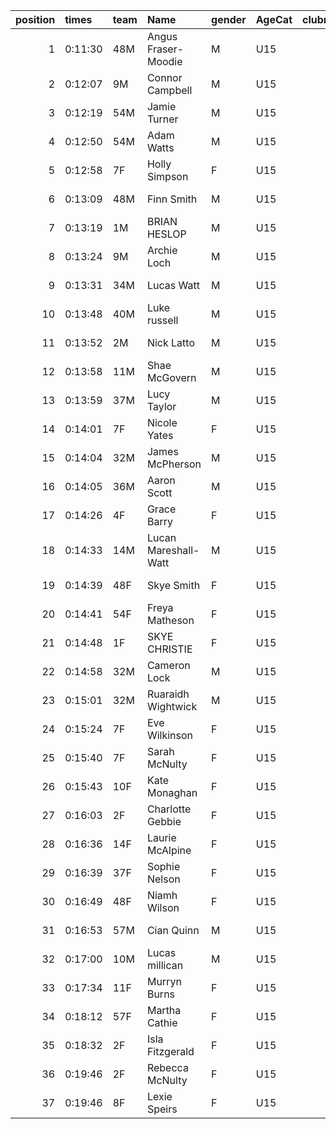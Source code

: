 |   position | times   | team   | Name                 | gender   | AgeCat   |   clubnumber | Club name             | Website                                |
|-----------:|:--------|:-------|:---------------------|:---------|:---------|-------------:|:----------------------|:---------------------------------------|
|          1 | 0:11:30 | 48M    | Angus Fraser-Moodie  | M        | U15      |           48 | Springburn Harriers   | https://www.springburnharriers.co.uk/  |
|          2 | 0:12:07 | 9M     | Connor Campbell      | M        | U15      |            9 | Garscube Harriers     | https://www.garscubeharriers.org.uk/   |
|          3 | 0:12:19 | 54M    | Jamie Turner         | M        | U15      |           54 | VP-Glasgow            | https://www.vp-glasgow.com             |
|          4 | 0:12:50 | 54M    | Adam Watts           | M        | U15      |           54 | VP-Glasgow            | https://www.vp-glasgow.com             |
|          5 | 0:12:58 | 7F     | Holly Simpson        | F        | U15      |            7 | Giffnock North AC     | https://www.giffnocknorth.co.uk/       |
|          6 | 0:13:09 | 48M    | Finn Smith           | M        | U15      |           48 | Springburn Harriers   | https://www.springburnharriers.co.uk/  |
|          7 | 0:13:19 | 1M     | BRIAN HESLOP         | M        | U15      |            1 | East Kilbride AC      | http://www.ekac.org.uk/                |
|          8 | 0:13:24 | 9M     | Archie Loch          | M        | U15      |            9 | Garscube Harriers     | https://www.garscubeharriers.org.uk/   |
|          9 | 0:13:31 | 34M    | Lucas Watt           | M        | U15      |           34 | Kilbarchan AAC        | https://kilbarchanaac.org.uk/          |
|         10 | 0:13:48 | 40M    | Luke russell         | M        | U15      |           40 | Motherwell AC         | https://motherwellac.com/              |
|         11 | 0:13:52 | 2M     | Nick Latto           | M        | U15      |            2 | Kilmarnock H&AC       | http://www.kilmarnockharriers.com/     |
|         12 | 0:13:58 | 11M    | Shae McGovern        | M        | U15      |           11 | Airdrie Harriers      | http://airdrieharriers.org/            |
|         13 | 0:13:59 | 37M    | Lucy Taylor          | M        | U15      |           37 | Law & District AAC    | http://www.lawaac.co.uk/               |
|         14 | 0:14:01 | 7F     | Nicole Yates         | F        | U15      |            7 | Giffnock North AC     | https://www.giffnocknorth.co.uk/       |
|         15 | 0:14:04 | 32M    | James McPherson      | M        | U15      |           32 | Helensburgh AAC       | https://www.helensburghaac.com/        |
|         16 | 0:14:05 | 36M    | Aaron Scott          | M        | U15      |           36 | Larkhall YMCA         | https://www.larkhallymcaharriers.org   |
|         17 | 0:14:26 | 4F     | Grace Barry          | F        | U15      |            4 | Inverclyde AC         | https://www.inverclydeac.org/          |
|         18 | 0:14:33 | 14M    | Lucan Mareshall-Watt | M        | U15      |           14 | Ayr Seaforth AC       | https://www.ayrseaforth.co.uk/         |
|         19 | 0:14:39 | 48F    | Skye Smith           | F        | U15      |           48 | Springburn Harriers   | https://www.springburnharriers.co.uk/  |
|         20 | 0:14:41 | 54F    | Freya Matheson       | F        | U15      |           54 | VP-Glasgow            | https://www.vp-glasgow.com             |
|         21 | 0:14:48 | 1F     | SKYE CHRISTIE        | F        | U15      |            1 | East Kilbride AC      | http://www.ekac.org.uk/                |
|         22 | 0:14:58 | 32M    | Cameron Lock         | M        | U15      |           32 | Helensburgh AAC       | https://www.helensburghaac.com/        |
|         23 | 0:15:01 | 32M    | Ruaraidh Wightwick   | M        | U15      |           32 | Helensburgh AAC       | https://www.helensburghaac.com/        |
|         24 | 0:15:24 | 7F     | Eve Wilkinson        | F        | U15      |            7 | Giffnock North AC     | https://www.giffnocknorth.co.uk/       |
|         25 | 0:15:40 | 7F     | Sarah McNulty        | F        | U15      |            7 | Giffnock North AC     | https://www.giffnocknorth.co.uk/       |
|         26 | 0:15:43 | 10F    | Kate Monaghan        | F        | U15      |           10 | Shettleston Harriers  | http://shettlestonharriers.org.uk/     |
|         27 | 0:16:03 | 2F     | Charlotte Gebbie     | F        | U15      |            2 | Kilmarnock H&AC       | http://www.kilmarnockharriers.com/     |
|         28 | 0:16:36 | 14F    | Laurie McAlpine      | F        | U15      |           14 | Ayr Seaforth AC       | https://www.ayrseaforth.co.uk/         |
|         29 | 0:16:39 | 37F    | Sophie Nelson        | F        | U15      |           37 | Law & District AAC    | http://www.lawaac.co.uk/               |
|         30 | 0:16:49 | 48F    | Niamh Wilson         | F        | U15      |           48 | Springburn Harriers   | https://www.springburnharriers.co.uk/  |
|         31 | 0:16:53 | 57M    | Cian Quinn           | M        | U15      |           57 | Whitemoss AAC         | https://whitemossaac.co.uk/            |
|         32 | 0:17:00 | 10M    | Lucas millican       | M        | U15      |           10 | Shettleston Harriers  | http://shettlestonharriers.org.uk/     |
|         33 | 0:17:34 | 11F    | Murryn Burns         | F        | U15      |           11 | Airdrie Harriers      | http://airdrieharriers.org/            |
|         34 | 0:18:12 | 57F    | Martha Cathie        | F        | U15      |           57 | Whitemoss AAC         | https://whitemossaac.co.uk/            |
|         35 | 0:18:32 | 2F     | Isla Fitzgerald      | F        | U15      |            2 | Kilmarnock H&AC       | http://www.kilmarnockharriers.com/     |
|         36 | 0:19:46 | 2F     | Rebecca McNulty      | F        | U15      |            2 | Kilmarnock H&AC       | http://www.kilmarnockharriers.com/     |
|         37 | 0:19:46 | 8F     | Lexie Speirs         | F        | U15      |            8 | Bellahouston Harriers | http://www.bellahoustonharriers.co.uk/ |